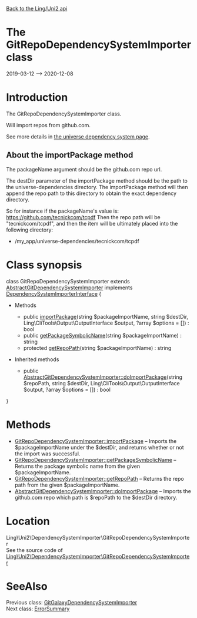 [Back to the Ling/Uni2 api](https://github.com/lingtalfi/Uni2/blob/master/doc/api/Ling/Uni2.md)



The GitRepoDependencySystemImporter class
================
2019-03-12 --> 2020-12-08






Introduction
============

The GitRepoDependencySystemImporter class.

Will import repos from github.com.

See more details in [the universe dependency system page](https://github.com/lingtalfi/TheScientist/blob/master/universe-dependencies-2019.md).


About the importPackage method
-------------

The packageName argument should be the github.com repo url.

The destDir parameter of the importPackage method should be the path to the universe-dependencies directory.
The importPackage method will then append the repo path to this directory to obtain the exact dependency directory.

So for instance if the packageName's value is: https://github.com/tecnickcom/tcpdf
Then the repo path will be "tecnickcom/tcpdf",
and then the item will be ultimately placed into the following directory:

- /my_app/universe-dependencies/tecnickcom/tcpdf



Class synopsis
==============


class <span class="pl-k">GitRepoDependencySystemImporter</span> extends [AbstractGitDependencySystemImporter](https://github.com/lingtalfi/Uni2/blob/master/doc/api/Ling/Uni2/DependencySystemImporter/AbstractGitDependencySystemImporter.md) implements [DependencySystemImporterInterface](https://github.com/lingtalfi/Uni2/blob/master/doc/api/Ling/Uni2/DependencySystemImporter/DependencySystemImporterInterface.md) {

- Methods
    - public [importPackage](https://github.com/lingtalfi/Uni2/blob/master/doc/api/Ling/Uni2/DependencySystemImporter/GitRepoDependencySystemImporter/importPackage.md)(string $packageImportName, string $destDir, Ling\CliTools\Output\OutputInterface $output, ?array $options = []) : bool
    - public [getPackageSymbolicName](https://github.com/lingtalfi/Uni2/blob/master/doc/api/Ling/Uni2/DependencySystemImporter/GitRepoDependencySystemImporter/getPackageSymbolicName.md)(string $packageImportName) : string
    - protected [getRepoPath](https://github.com/lingtalfi/Uni2/blob/master/doc/api/Ling/Uni2/DependencySystemImporter/GitRepoDependencySystemImporter/getRepoPath.md)(string $packageImportName) : string

- Inherited methods
    - public [AbstractGitDependencySystemImporter::doImportPackage](https://github.com/lingtalfi/Uni2/blob/master/doc/api/Ling/Uni2/DependencySystemImporter/AbstractGitDependencySystemImporter/doImportPackage.md)(string $repoPath, string $destDir, Ling\CliTools\Output\OutputInterface $output, ?array $options = []) : bool

}






Methods
==============

- [GitRepoDependencySystemImporter::importPackage](https://github.com/lingtalfi/Uni2/blob/master/doc/api/Ling/Uni2/DependencySystemImporter/GitRepoDependencySystemImporter/importPackage.md) &ndash; Imports the $packageImportName under the $destDir, and returns whether or not the import was successful.
- [GitRepoDependencySystemImporter::getPackageSymbolicName](https://github.com/lingtalfi/Uni2/blob/master/doc/api/Ling/Uni2/DependencySystemImporter/GitRepoDependencySystemImporter/getPackageSymbolicName.md) &ndash; Returns the package symbolic name from the given $packageImportName.
- [GitRepoDependencySystemImporter::getRepoPath](https://github.com/lingtalfi/Uni2/blob/master/doc/api/Ling/Uni2/DependencySystemImporter/GitRepoDependencySystemImporter/getRepoPath.md) &ndash; Returns the repo path from the given $packageImportName.
- [AbstractGitDependencySystemImporter::doImportPackage](https://github.com/lingtalfi/Uni2/blob/master/doc/api/Ling/Uni2/DependencySystemImporter/AbstractGitDependencySystemImporter/doImportPackage.md) &ndash; Imports the github.com repo which path is $repoPath to the $destDir directory.





Location
=============
Ling\Uni2\DependencySystemImporter\GitRepoDependencySystemImporter<br>
See the source code of [Ling\Uni2\DependencySystemImporter\GitRepoDependencySystemImporter](https://github.com/lingtalfi/Uni2/blob/master/DependencySystemImporter/GitRepoDependencySystemImporter.php)



SeeAlso
==============
Previous class: [GitGalaxyDependencySystemImporter](https://github.com/lingtalfi/Uni2/blob/master/doc/api/Ling/Uni2/DependencySystemImporter/GitGalaxyDependencySystemImporter.md)<br>Next class: [ErrorSummary](https://github.com/lingtalfi/Uni2/blob/master/doc/api/Ling/Uni2/ErrorSummary/ErrorSummary.md)<br>
